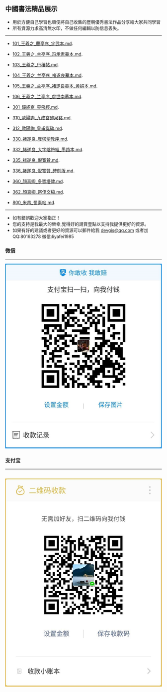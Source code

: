 ## 中國書法精品展示

* 用於方便自己學習也順便將自己收集的歷朝優秀書法作品分享給大家共同學習
* 所有資源力求高清無水印，不做任何編輯以防信息丟失。
--- 
* [101_王羲之_蘭亭序_定武本.md](101_王羲之_蘭亭序_定武本.md "王羲之_蘭亭序_定武本"). 
* [102_王羲之_兰亭序_冯承素摹本.md](102_王羲之_兰亭序_冯承素摹本.md "王羲之_兰亭序_冯承素摹本"). 
* [103_王羲之_行穰帖.md](103_王羲之_行穰帖.md "王羲之_行穰帖"). 
* [104_王羲之_兰亭序_褚遂良摹本.md](104_王羲之_兰亭序_褚遂良摹本.md "王羲之_兰亭序_褚遂良摹本"). 
* [105_王羲之_兰亭序_褚遂良摹本_黄娟本.md](105_王羲之_兰亭序_褚遂良摹本_黄娟本.md "王羲之_兰亭序_褚遂良摹本（黄娟本）"). 
* [106_王羲之_兰亭序_虞世南摹本.md](106_王羲之_兰亭序_虞世南摹本.md "王羲之_兰亭序_虞世南摹本"). 

* [301_鐘紹京_靈飛經.md](301_鐘紹京_靈飛經.md "鐘紹京_靈飛經"). 

* [310_歐陽詢_九成宫醴泉铭.md](310_歐陽詢_九成宫醴泉铭.md "欧阳询_九成宫醴泉铭（故宮藏版本）"). 
* [312_歐陽詢_皇甫誕碑.md](312_歐陽詢_皇甫誕碑.md "歐陽詢_皇甫誕碑（宋拓本）"). 

* [330_褚遂良_雁塔聖教序.md](330_褚遂良_雁塔聖教序.md "褚遂良_雁塔聖教序"). 
* [332_褚遂良_大字陰符經_墨蹟本.md](332_褚遂良_大字陰符經_墨蹟本.md "褚遂良_大字陰符經（墨蹟本）"). 
* [335_褚遂良_倪寬贊.md](335_褚遂良_倪寬贊.md "褚遂良_倪寬贊"). 
* [336_褚遂良_倪寬贊_碑刻版.md](336_褚遂良_倪寬贊_碑刻版.md "褚遂良_倪寬贊（碑刻版）"). 


* [360_顏真卿_多寶塔碑.md](360_顏真卿_多寶塔碑.md "顏真卿_多寶塔碑").
* [362_顏真卿_祭侄文稿.md](362_顏真卿_祭侄文稿.md "顏真卿_祭侄文稿"). 

* [800_米芾_蜀素帖.md](800_米芾_蜀素帖.md "米芾_蜀素帖"). 

---
* 如有錯誤歡迎大家指正！
* 您的支持是我最大的榮幸,覺得好的請賞壹點以支持我提供更好的資源。
* 如果有好的建議或者更好的資源可以郵件給我 devgis@qq.com 或者加QQ:80163278 微信:liyafei1985

### 微信
---
![微信收款](zfb.jpg)

### 支付宝
---
![支付宝收款](wx.jpg)
---